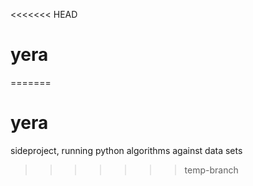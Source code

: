 <<<<<<< HEAD
# yera
=======
# yera
sideproject, running python algorithms against data sets
>>>>>>> temp-branch
